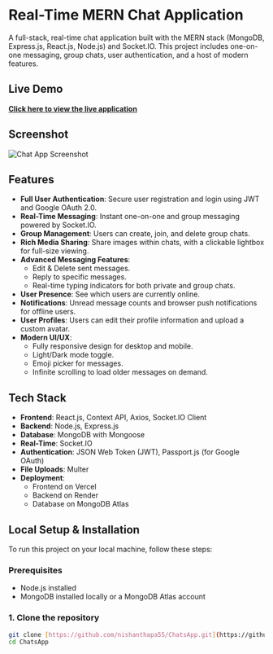 # Real-Time MERN Chat Application

A full-stack, real-time chat application built with the MERN stack (MongoDB, Express.js, React.js, Node.js) and Socket.IO. This project includes one-on-one messaging, group chats, user authentication, and a host of modern features.

## Live Demo

**[Click here to view the live application](chats-app-five.vercel.app)**

## Screenshot

![Chat App Screenshot](https://imgur.com/a/LoXq37S)

## Features

- **Full User Authentication**: Secure user registration and login using JWT and Google OAuth 2.0.
- **Real-Time Messaging**: Instant one-on-one and group messaging powered by Socket.IO.
- **Group Management**: Users can create, join, and delete group chats.
- **Rich Media Sharing**: Share images within chats, with a clickable lightbox for full-size viewing.
- **Advanced Messaging Features**:
  - Edit & Delete sent messages.
  - Reply to specific messages.
  - Real-time typing indicators for both private and group chats.
- **User Presence**: See which users are currently online.
- **Notifications**: Unread message counts and browser push notifications for offline users.
- **User Profiles**: Users can edit their profile information and upload a custom avatar.
- **Modern UI/UX**:
  - Fully responsive design for desktop and mobile.
  - Light/Dark mode toggle.
  - Emoji picker for messages.
  - Infinite scrolling to load older messages on demand.

## Tech Stack

- **Frontend**: React.js, Context API, Axios, Socket.IO Client
- **Backend**: Node.js, Express.js
- **Database**: MongoDB with Mongoose
- **Real-Time**: Socket.IO
- **Authentication**: JSON Web Token (JWT), Passport.js (for Google OAuth)
- **File Uploads**: Multer
- **Deployment**:
  - Frontend on Vercel
  - Backend on Render
  - Database on MongoDB Atlas

## Local Setup & Installation

To run this project on your local machine, follow these steps:

### Prerequisites
- Node.js installed
- MongoDB installed locally or a MongoDB Atlas account

### 1. Clone the repository
```bash
git clone [https://github.com/nishanthapa55/ChatsApp.git](https://github.com/nishanthapa55/ChatsApp.git)
cd ChatsApp